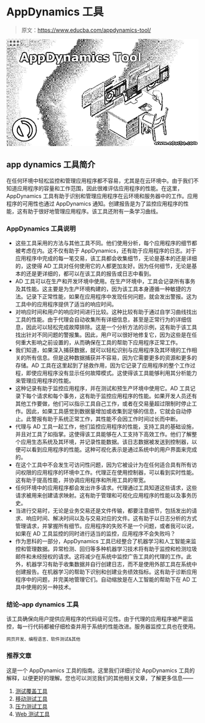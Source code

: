 # AppDynamics 工具

> 原文：<https://www.educba.com/appdynamics-tool/>

![AppDynamics Tool](img/87efcb24bf4b3c3f573bcfeb49cacda8.png)



## **app dynamics 工具简介**

在任何环境中轻松监控和管理应用程序都不容易，尤其是在云环境中。由于我们不知道应用程序的容量和工作范围，因此很难评估应用程序的性能。在这里，AppDynamics 工具有助于识别和管理应用程序在云环境和服务器中的工作。应用程序的可用性也通过 AppDynamics 通知。创建报告是为了监控应用程序的性能，这有助于很好地管理应用程序。该工具还附有一条学习曲线。

### AppDynamics 工具说明

*   这些工具采用的方法与其他工具不同。他们使用分析，每个应用程序的细节都被考虑在内。这不仅有助于 AppDynamics，还有助于应用程序的日志。对于应用程序中完成的每一笔交易，该工具都会收集细节，无论是基本的还是详细的，这使得 AD 工具对任何使用它的人都更加友好。因为任何细节，无论是基本的还是更详细的，都可以在该工具的报告或日志中看到。
*   AD 工具可以在生产和开发环境中使用。在生产环境中，工具会记录所有事务及其性能。这主要是为生产环境构建的，因为该工具本身遵循一种敏捷的方法。记录下正常性能，如果在应用程序中发现任何问题，就会发出警报。这为工具中的应用程序提供了适当的响应时间。
*   对响应时间和用户的响应时间进行比较。这种比较有助于通过自学习曲线找出工具的性能。由于代理会自动收集所有详细信息，甚至是正常行为的详细信息，因此可以轻松完成故障排除。这是一个分析方法的示例，这有助于该工具找出针对不同问题的警报集。因此，用户可以很好地修复它，因为这些是在任何重大影响之前设置的，从而确保在工具的帮助下应用程序正常工作。
*   我们知道，如果深入捕获数据，就可以轻松识别与应用程序及其环境的工作相关的所有信息。但是这种数据捕获并不容易，因为它需要更多的资源和更多的存储。AD 工具在这里起到了拯救作用，因为它记录了应用程序的整个工作过程，即使应用程序没有显示任何故障模式。这使得该工具能够利用其分析能力来管理应用程序的性能。
*   这种记录有助于监控应用程序，并在测试和预生产环境中使用它。AD 工具记录下每个请求和每个事务，这有助于监控应用程序的性能。如果开发人员还有其他工作要做，他们可以指示工具自己工作，或者在交易量超过限制时停止工作。因此，如果工具感觉到数据量增加或收集到足够的信息，它就会自动停止。此警报有助于系统正常工作，其性能不会因工作时间过长而中断。
*   代理与 AD 工具一起工作，他们监控应用程序的性能，支持工具的基础设施，并且对工具了如指掌。这使得该工具能够在人工支持下高效工作。他们了解整个应用生态系统及其环境，并记录性能数据。该日志数据被发送到控制器，以便可以看到应用程序的性能。这种可视化表示是通过系统中的用户界面来完成的。
*   在这个工具中不会发生可访问性问题，因为它被设计为在任何适合具有所有访问权限的应用程序的环境中工作。代理正在使用控制器，可以看到实时性能。这有助于提高性能，并协调应用程序和所用工具的带宽。
*   任何环境中的应用程序都会发出许多请求。代理通过工具知道这些请求，这些请求被用来创建请求映射。这有助于管理和可视化应用程序的性能以及事务历史。
*   当进行交易时，无论是业务交易还是文件传输，都要注意细节，包括发出的请求、响应时间、解决时间以及与交易对应的文件。这有助于以日志分析的方式管理请求，并掌握所有细节。应用程序的失败不是一个问题，或者我可以说，如果在 AD 工具监控的同时进行适当的监控，应用程序不会失败吗？
*   作为思科的一部分，AppDynamics 工具已经整合了机器学习和人工智能来监控和管理数据。异常检测、回归等多种机器学习技术将有助于监控和检测垃圾邮件和未经授权的请求。这将减少在系统中监控广告工具的代理的工作。此外，机器学习有助于收集数据并自行创建日志，而不是使用外部工具在系统中创建报告。在机器学习的帮助下识别和创建业务绩效指标。这有助于诊断应用程序中的问题，并完美地管理它们。自动缩放是在人工智能的帮助下在 AD 工具中使用的另一种技术。

### 结论–app dynamics 工具

该工具确保向用户提供应用程序的代码级可见性。由于代理的应用程序被严密监控，每一行代码都被仔细检查并用于系统的性能改进。服务器监控工具也在使用。

<small>网页开发、编程语言、软件测试&其他</small>

### 推荐文章

这是一个 AppDynamics 工具的指南。这里我们详细讨论 AppDynamics 工具的解释，以便更好的理解。您也可以浏览我们的其他相关文章，了解更多信息——

1.  [测试覆盖工具](https://www.educba.com/test-coverage-tools/)
2.  [移动测试工具](https://www.educba.com/mobile-testing-tools/)
3.  [压力测试工具](https://www.educba.com/stress-testing-tools/)
4.  [Web 测试工具](https://www.educba.com/web-testing-tools/)






